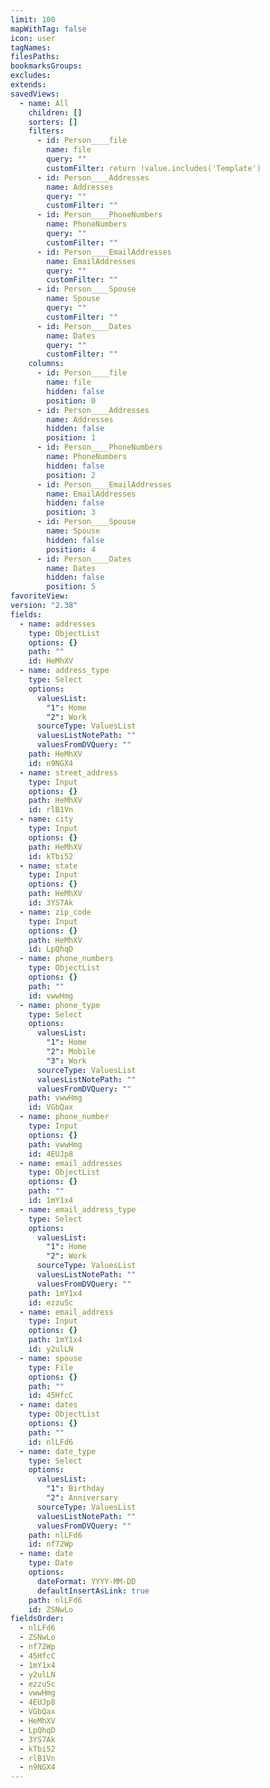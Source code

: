 ```yaml
---
limit: 100
mapWithTag: false
icon: user
tagNames: 
filesPaths: 
bookmarksGroups: 
excludes: 
extends: 
savedViews:
  - name: All
    children: []
    sorters: []
    filters:
      - id: Person____file
        name: file
        query: ""
        customFilter: return !value.includes('Template')
      - id: Person____Addresses
        name: Addresses
        query: ""
        customFilter: ""
      - id: Person____PhoneNumbers
        name: PhoneNumbers
        query: ""
        customFilter: ""
      - id: Person____EmailAddresses
        name: EmailAddresses
        query: ""
        customFilter: ""
      - id: Person____Spouse
        name: Spouse
        query: ""
        customFilter: ""
      - id: Person____Dates
        name: Dates
        query: ""
        customFilter: ""
    columns:
      - id: Person____file
        name: file
        hidden: false
        position: 0
      - id: Person____Addresses
        name: Addresses
        hidden: false
        position: 1
      - id: Person____PhoneNumbers
        name: PhoneNumbers
        hidden: false
        position: 2
      - id: Person____EmailAddresses
        name: EmailAddresses
        hidden: false
        position: 3
      - id: Person____Spouse
        name: Spouse
        hidden: false
        position: 4
      - id: Person____Dates
        name: Dates
        hidden: false
        position: 5
favoriteView: 
version: "2.38"
fields:
  - name: addresses
    type: ObjectList
    options: {}
    path: ""
    id: HeMhXV
  - name: address_type
    type: Select
    options:
      valuesList:
        "1": Home
        "2": Work
      sourceType: ValuesList
      valuesListNotePath: ""
      valuesFromDVQuery: ""
    path: HeMhXV
    id: n9NGX4
  - name: street_address
    type: Input
    options: {}
    path: HeMhXV
    id: rlB1Vn
  - name: city
    type: Input
    options: {}
    path: HeMhXV
    id: kTbi52
  - name: state
    type: Input
    options: {}
    path: HeMhXV
    id: 3YS7Ak
  - name: zip_code
    type: Input
    options: {}
    path: HeMhXV
    id: LpQhqD
  - name: phone_numbers
    type: ObjectList
    options: {}
    path: ""
    id: vwwHmg
  - name: phone_type
    type: Select
    options:
      valuesList:
        "1": Home
        "2": Mobile
        "3": Work
      sourceType: ValuesList
      valuesListNotePath: ""
      valuesFromDVQuery: ""
    path: vwwHmg
    id: VGbQax
  - name: phone_number
    type: Input
    options: {}
    path: vwwHmg
    id: 4EUJp8
  - name: email_addresses
    type: ObjectList
    options: {}
    path: ""
    id: 1mY1x4
  - name: email_address_type
    type: Select
    options:
      valuesList:
        "1": Home
        "2": Work
      sourceType: ValuesList
      valuesListNotePath: ""
      valuesFromDVQuery: ""
    path: 1mY1x4
    id: ezzuSc
  - name: email_address
    type: Input
    options: {}
    path: 1mY1x4
    id: y2ulLN
  - name: spouse
    type: File
    options: {}
    path: ""
    id: 45HfcC
  - name: dates
    type: ObjectList
    options: {}
    path: ""
    id: nlLFd6
  - name: date_type
    type: Select
    options:
      valuesList:
        "1": Birthday
        "2": Anniversary
      sourceType: ValuesList
      valuesListNotePath: ""
      valuesFromDVQuery: ""
    path: nlLFd6
    id: nf72Wp
  - name: date
    type: Date
    options:
      dateFormat: YYYY-MM-DD
      defaultInsertAsLink: true
    path: nlLFd6
    id: ZSNwLo
fieldsOrder:
  - nlLFd6
  - ZSNwLo
  - nf72Wp
  - 45HfcC
  - 1mY1x4
  - y2ulLN
  - ezzuSc
  - vwwHmg
  - 4EUJp8
  - VGbQax
  - HeMhXV
  - LpQhqD
  - 3YS7Ak
  - kTbi52
  - rlB1Vn
  - n9NGX4
---
```

